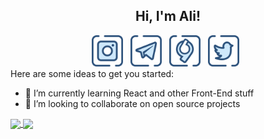 <h2 align="center"> Hi, I'm Ali!</h2>
<div align="center">
<a href="https://instagram.com/alimoallem27" target="_blank"><img height="50" src="https://raw.githubusercontent.com/AliMoallem27/AliMoallem27/main/images/instagram.png"></a>&nbsp;&nbsp;
<a href="https://telegram.me/AliMoallem27" target="_blank"><img height="50" src="https://raw.githubusercontent.com/AliMoallem27/AliMoallem27/main/images/telegram.png"></a>&nbsp;&nbsp;
<a href="https://virgool.io/@alimoallem27" target="_blank"><img height="50" src="https://raw.githubusercontent.com/AliMoallem27/AliMoallem27/main/images/virgool.png"></a>&nbsp;&nbsp;
<a href="https://twitter.com/AliMoallem27" target="_blank"><img height="50" src="https://raw.githubusercontent.com/AliMoallem27/AliMoallem27/main/images/twitter.png"></a>&nbsp;&nbsp;
</div>
Here are some ideas to get you started:

- 🌱 I’m currently learning React and other Front-End stuff
- 👯 I’m looking to collaborate on open source projects
<!--
- 🔭 I’m currently working on ...
- ⚡ Fun fact: ...
- 📫 How to reach me: ...
  -->

<a href="https://github.com/alimoallem27">
  <img align="center" src="https://github-readme-stats.vercel.app/api?username=alimoallem27&show_icons=true&count_private=true&include_all_commits=true" />
</a>
<a href="https://github.com/alimoallem27">
  <img align="center" src="https://github-readme-stats.vercel.app/api/top-langs/?username=alimoallem27&layout=compact&langs_count=12&hide=html,css" />
</a>
